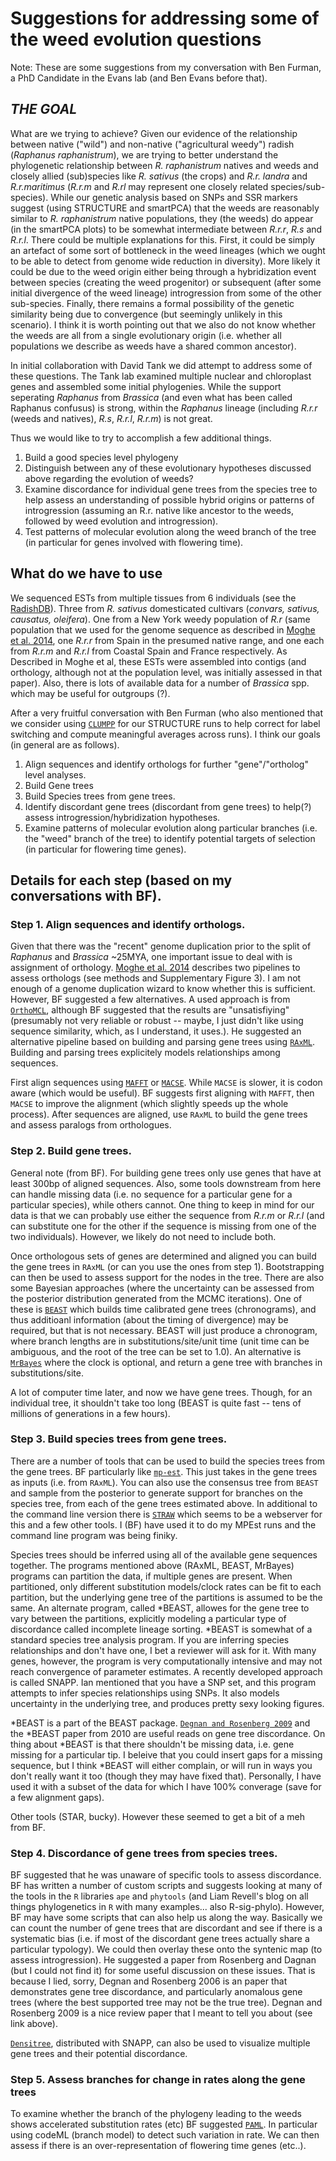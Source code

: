 Suggestions for addressing some of the weed evolution questions
===============================================================

Note: These are some suggestions from my conversation with Ben Furman, a PhD Candidate in the Evans lab (and Ben Evans before that). 

## *THE GOAL*
What are we trying to achieve? Given our evidence of the relationship between native ("wild") and non-native ("agricultural weedy") radish (*Raphanus raphanistrum*), we are trying to better understand the phylogenetic relationship between *R. raphanistrum* natives and weeds and closely allied (sub)species like *R. sativus* (the crops) and *R.r. landra* and *R.r.maritimus* (*R.r.m* and *R.rl* may represent one closely related species/sub-species). While our genetic analysis based on SNPs and SSR markers suggest (using STRUCTURE and smartPCA) that the weeds are reasonably similar to *R. raphanistrum* native populations, they (the weeds) do appear (in the smartPCA plots) to be somewhat intermediate between *R.r.r*, *R.s* and *R.r.l*. There could be multiple explanations for this. First, it could be simply an artefact of some sort of bottleneck in the weed lineages (which we ought to be able to detect from genome wide reduction in diversity). More likely it could be due to the weed origin either being through a hybridization event between species (creating the weed progenitor) or subsequent (after some initial divergence of the weed lineage) introgression from some of the other sub-species. Finally, there remains a formal possibility of the genetic similarity being due to convergence (but seemingly unlikely in this scenario). I think it is worth pointing out that we also do not know whether the weeds are all from a single evolutionary origin (i.e. whether all populations we describe as weeds have a shared common ancestor).

In initial collaboration with David Tank we did attempt to address some of these questions. The Tank lab examined multiple nuclear and chloroplast genes and assembled some initial phylogenies. While the support seperating *Raphanus* from *Brassica* (and even what has been called Raphanus confusus) is strong, within the *Raphanus* lineage (including *R.r.r* (weeds and natives), *R.s*, *R.r.l*, *R.r.m*) is not great.

Thus we would like to try to accomplish a few additional things. 

1. Build a good species level phylogeny
2. Distinguish between any of these evolutionary hypotheses discussed above regarding the evolution of weeds?
3. Examine discordance for individual gene trees from the species tree to help assess an understanding of possible hybrid origins or patterns of introgression (assuming an R.r. native like ancestor to the weeds, followed by weed evolution and introgression).
4. Test patterns of molecular evolution along the weed branch of the tree (in particular for genes involved with flowering time).

## What do we have to use
We sequenced ESTs from multiple tissues from 6 individuals (see the [RadishDB](http://radish.plantbiology.msu.edu/index.php/Main_Page)). Three from *R. sativus* domesticated cultivars (*convars, sativus, causatus, oleifera*). One from a New York weedy population of *R.r* (same population that we used for the genome sequence as described in [Moghe et al. 2014](http://www.plantcell.org/content/26/5/1925.long), one *R.r.r* from Spain in the presumed native range, and one each from *R.r.m* and *R.r.l* from Coastal Spain and France respectively. As Described in Moghe et al, these ESTs were assembled into contigs (and orthology, although not at the population level, was initially assessed in that paper). Also, there is lots of available data for a number of *Brassica* spp. which may be useful for outgroups (?).

After a very fruitful conversation with Ben Furman (who also mentioned that we consider using [`CLUMPP`](https://web.stanford.edu/group/rosenberglab/clumpp.html) for our STRUCTURE runs to help correct for label switching and compute meaningful averages across runs). I think our goals (in general are as follows).

1. Align sequences and identify orthologs for further "gene"/"ortholog" level analyses.
2. Build Gene trees
3. Build Species trees from gene trees.
4. Identify discordant gene trees (discordant from gene trees) to help(?) assess introgression/hybridization hypotheses.
5. Examine patterns of molecular evolution along particular branches (i.e. the "weed" branch of the tree) to identify potential targets of selection (in particular for flowering time genes).


## Details for each step (based on my conversations with BF).

### Step 1. Align sequences and identify orthologs.
Given that there was the "recent" genome duplication prior to the split of *Raphanus* and *Brassica* ~25MYA, one important issue to deal with is assignment of orthology. [Moghe et al. 2014](http://www.plantcell.org/content/26/5/1925.long) describes two pipelines to assess orthologs (see methods and Supplementary Figure 3). I am not enough of a genome duplication wizard to know whether this is sufficient. However, BF suggested a few alternatives. A used approach is from [`OrthoMCL`](http://www.orthomcl.org/orthomcl/), although BF suggested that the results are "unsatisfiying" (presumably not very reliable or robust -- maybe, I just didn't like using sequence similarity, which, as I understand, it uses.). He suggested an alternative pipeline based on building and parsing gene trees using [`RAxML`](http://sco.h-its.org/exelixis/software.html). Building and parsing trees explicitely models relationships among sequences.

First align sequences using [`MAFFT`](http://mafft.cbrc.jp/alignment/software/) or [`MACSE`](http://bioweb.supagro.inra.fr/macse/). While `MACSE` is slower, it is codon aware (which would be useful). BF suggests first aligning with `MAFFT`, then `MACSE` to improve the alignment (which slightly speeds up the whole process). After sequences are aligned, use `RAxML` to build the gene trees and assess paralogs from orthologues.  

### Step 2. Build gene trees.
General note (from BF). For building gene trees only use genes that have at least 300bp of aligned sequences. Also, some tools downstream from here can handle missing data (i.e. no sequence for a particular gene for a particular species), while others cannot. One thing to keep in mind for our data is that we can probably use either the sequence from *R.r.m* or *R.r.l* (and can substitute one for the other if the sequence is missing from one of the two individuals). However, we likely do not need to include both.

Once orthologous sets of genes are determined and aligned you can build the gene trees in `RAxML` (or can you use the ones from step 1). Bootstrapping can then be used to assess support for the nodes in the tree. There are also some Bayesian approaches (where the uncertainty can be assessed from the posterior distribution generated from the MCMC iterations). One of these is [`BEAST`](http://beast.bio.ed.ac.uk/) which builds time calibrated gene trees (chronograms), and thus additioanl information (about the timing of divergence) may be required, but that is not necessary. BEAST will just produce a chronogram, where branch lengths are in substitutions/site/unit time (unit time can be ambiguous, and the root of the tree can be set to 1.0). An alternative is [`MrBayes`](http://mrbayes.sourceforge.net/) where the clock is optional, and return a gene tree with branches in substitutions/site. 

A lot of computer time later, and now we have gene trees. Though, for an individual tree, it shouldn't take too long (BEAST is quite fast -- tens of millions of generations in a few hours).


### Step 3. Build species trees from gene trees.

There are a number of tools that can be used to build the species trees from the gene trees. BF particularly like [`mp-est`](http://code.google.com/p/mp-est/). This just takes in the gene trees as inputs (i.e. from `RAxML`). You can also use the consensus tree from `BEAST` and sample from the posterior to generate support for branches on the species tree, from each of the gene trees estimated above. In additional to the command line version there is [`STRAW`](http://bioinformatics.publichealth.uga.edu/SpeciesTreeAnalysis/) which seems to be a webserver for this and a few other tools. I (BF) have used it to do my MPEst runs and the command line program was being finiky. 

Species trees should be inferred using all of the available gene sequences together. The programs mentioned above (RAxML, BEAST, MrBayes) programs can partition the data, if multiple genes are present. When partitioned, only different substitution models/clock rates can be fit to each partition, but the underlying gene tree of the partitions is assumed to be the same. An alternate program, called \*BEAST, allowes for the gene tree to vary between the partitions, explicitly modeling a particular type of discordance called incomplete lineage sorting. \*BEAST is somewhat of a standard species tree analysis program. If you are inferring species relationships and don't have one, I bet a reviewer will ask for it. With many genes, however, the program is very computationally intensive and may not reach convergence of parameter estimates. A recently developed approach is called SNAPP. Ian mentioned that you have a SNP set, and this program attempts to infer species relationships using SNPs. It also models uncertainty in the underlying tree, and produces pretty sexy looking figures.

\*BEAST is a part of the BEAST package. [`Degnan and Rosenberg 2009`](http://www.cell.com/trends/ecology-evolution/abstract/S0169-5347%2809%2900084-6?_returnURL=http%3A%2F%2Flinkinghub.elsevier.com%2Fretrieve%2Fpii%2FS0169534709000846%3Fshowall%3Dtrue) and the *BEAST paper from 2010 are useful reads on gene tree discordance. On thing about \*BEAST is that there shouldn't be missing data, i.e. gene missing for a particular tip. I beleive that you could insert gaps for a missing sequence, but I think \*BEAST will either complain, or will run in ways you don't really want it too (though they may have fixed that). Personally, I have used it with a subset of the data for which I have 100% converage (save for a few alignment gaps).


Other tools (STAR, bucky). However these seemed to get a bit of a meh from BF.

### Step 4. Discordance of gene trees from species trees.

BF suggested that he was unaware of specific tools to assess discordance. BF has written a number of custom scripts and suggests looking at many of the tools in the `R` libraries `ape` and `phytools` (and Liam Revell's blog on all things phylogenetics in `R` with many examples... also R-sig-phylo). However, BF may have some scripts that can also help us along the way. Basically we can count the number of gene trees that are discordant and see if there is a systematic bias (i.e. if most of the discordant gene trees actually share a particular typology). We could then overlay these onto the syntenic map (to assess introgression).  He suggested a paper from Rosenberg and Dagnan (but I could not find it) for some useful discussion on these issues. That is because I lied, sorry, Degnan and Rosenberg 2006 is an paper that demonstrates gene tree discordance, and particularly anomalous gene trees (where the best supported tree may not be the true tree). Degnan and Rosenberg 2009 is a nice review paper that I meant to tell you about (see link above).

[`Densitree`](https://www.cs.auckland.ac.nz/~remco/DensiTree/release/), distributed with SNAPP, can also be used to visualize multiple gene trees and their potential discordance. 

### Step 5. Assess branches for change in rates along the gene trees 

To examine whether the branch of the phylogeny leading to the weeds shows accelerated substitution rates (etc) BF suggested [`PAML`](http://abacus.gene.ucl.ac.uk/software/paml.html). In particular using codeML (branch model) to detect such variation in rate. We can then assess if there is an over-representation of flowering time genes (etc..).

